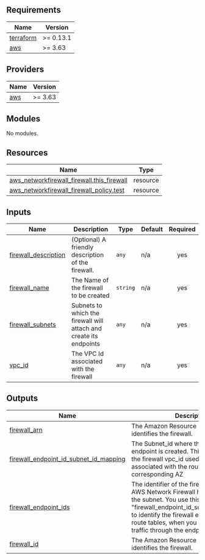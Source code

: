<!-- BEGIN_TF_DOCS -->
## Requirements

| Name | Version |
|------|---------|
| <a name="requirement_terraform"></a> [terraform](#requirement\_terraform) | >= 0.13.1 |
| <a name="requirement_aws"></a> [aws](#requirement\_aws) | >= 3.63 |

## Providers

| Name | Version |
|------|---------|
| <a name="provider_aws"></a> [aws](#provider\_aws) | >= 3.63 |

## Modules

No modules.

## Resources

| Name | Type |
|------|------|
| [aws_networkfirewall_firewall.this_firewall](https://registry.terraform.io/providers/hashicorp/aws/latest/docs/resources/networkfirewall_firewall) | resource |
| [aws_networkfirewall_firewall_policy.test](https://registry.terraform.io/providers/hashicorp/aws/latest/docs/resources/networkfirewall_firewall_policy) | resource |

## Inputs

| Name | Description | Type | Default | Required |
|------|-------------|------|---------|:--------:|
| <a name="input_firewall_description"></a> [firewall\_description](#input\_firewall\_description) | (Optional) A friendly description of the firewall. | `any` | n/a | yes |
| <a name="input_firewall_name"></a> [firewall\_name](#input\_firewall\_name) | The Name of the firewall to be created | `string` | n/a | yes |
| <a name="input_firewall_subnets"></a> [firewall\_subnets](#input\_firewall\_subnets) | Subnets to which the firewall will attach and create its endpoints | `any` | n/a | yes |
| <a name="input_vpc_id"></a> [vpc\_id](#input\_vpc\_id) | The VPC Id associated with the firewall | `any` | n/a | yes |

## Outputs

| Name | Description |
|------|-------------|
| <a name="output_firewall_arn"></a> [firewall\_arn](#output\_firewall\_arn) | The Amazon Resource Name (ARN) that identifies the firewall. |
| <a name="output_firewall_endpoint_id_subnet_id_mapping"></a> [firewall\_endpoint\_id\_subnet\_id\_mapping](#output\_firewall\_endpoint\_id\_subnet\_id\_mapping) | The Subnet\_id where the firewall vpc-endpoint is created. This is used to ensure the firewall vpc\_id used for routing is associated with the route table in the corresponding AZ |
| <a name="output_firewall_endpoint_ids"></a> [firewall\_endpoint\_ids](#output\_firewall\_endpoint\_ids) | The identifier of the firewall endpoint that AWS Network Firewall has instantiated in the subnet. You use this along with "firewall\_endpoint\_id\_subnet\_id\_mapping" to identify the firewall endpoint in the VPC route tables, when you redirect the VPC traffic through the endpoint. |
| <a name="output_firewall_id"></a> [firewall\_id](#output\_firewall\_id) | The Amazon Resource Name (ARN) that identifies the firewall. |
<!-- END_TF_DOCS -->